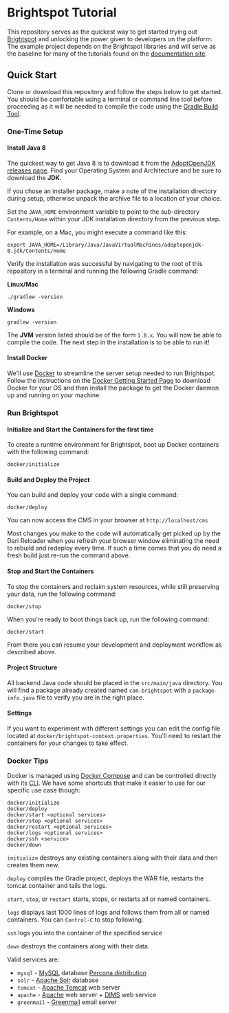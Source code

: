 # Brightspot Tutorial

This repository serves as the quickest way to get started trying out [Brightspot](https://www.brightspot.com) and unlocking the power given to developers on the platform. The example project depends on the Brightspot libraries and will serve as the baseline for many of the tutorials found on the [documentation site](http://docs.brightspot.com).

## Quick Start

Clone or download this repository and follow the steps below to get started. You should be comfortable using a terminal or command line tool before proceeding as it will be needed to compile the code using the [Gradle Build Tool](https://gradle.org).

### One-Time Setup

#### Install Java 8

The quickest way to get Java 8 is to download it from the [AdoptOpenJDK releases page](https://adoptopenjdk.net/releases.html?variant=openjdk8&jvmVariant=hotspot). Find your Operating System and Architecture and be sure to download the **JDK**.

If you chose an installer package, make a note of the installation directory during setup, otherwise unpack the archive file to a location of your choice.

Set the `JAVA_HOME` environment variable to point to the sub-directory `Contents/Home` within your JDK installation directory from the previous step.

For example, on a Mac, you might execute a command like this:

```
export JAVA_HOME=/Library/Java/JavaVirtualMachines/adoptopenjdk-8.jdk/Contents/Home
```

Verify the installation was successful by navigating to the root of this repository in a terminal and running the following Gradle command:

**Linux/Mac**
```shell script
./gradlew -version
```

**Windows**
```shell script
gradlew -version
```

The **JVM** version listed should be of the form `1.8.x`. You will now be able to compile the code. The next step in the installation is to be able to run it!

#### Install Docker

We'll use [Docker](https://www.docker.com) to streamline the server setup needed to run Brightspot. Follow the instructions on the [Docker Getting Started Page](https://www.docker.com/get-started) to download Docker for your OS and then install the package to get the Docker daemon up and running on your machine.

### Run Brightspot

#### Initialize and Start the Containers for the first time

To create a runtime environment for Brightspot, boot up Docker containers with the following command:

```shell script
docker/initialize
```

#### Build and Deploy the Project

You can build and deploy your code with a single command:

```shell script
docker/deploy
```

You can now access the CMS in your browser at `http://localhost/cms`

Most changes you make to the code will automatically get picked up by the Dari Reloader when you refresh your browser window eliminating the need to rebuild and redeploy every time. If such a time comes that you do need a fresh build just re-run the command above.

#### Stop and Start the Containers

To stop the containers and reclaim system resources, while still preserving your data, run the following command:

```shell script
docker/stop
```

When you're ready to boot things back up, run the following command:

```shell script
docker/start
```

From there you can resume your development and deployment workflow as described above.

#### Project Structure

All backend Java code should be placed in the `src/main/java` directory. You will find a package already created named `com.brightspot` with a `package-info.java` file to verify you are in the right place.

#### Settings

If you want to experiment with different settings you can edit the config file located at `docker/brightspot-context.properties`. You'll need to restart the containers for your changes to take effect.

### Docker Tips

Docker is managed using [Docker Compose](https://docs.docker.com/compose/) and can be controlled directly with its [CLI](https://docs.docker.com/compose/reference/overview/). We have some shortcuts that make it easier to use for our specific use case though:

```console
docker/initialize
docker/deploy
docker/start <optional services>
docker/stop <optional services>
docker/restart <optional services>
docker/logs <optional services>
docker/ssh <service>
docker/down
```

`initialize` destroys any existing containers along with their data and then creates them new.

`deploy` compiles the Gradle project, deploys the WAR file, restarts the tomcat container and tails the logs.

`start`, `stop`, or `restart` starts, stops, or restarts all or named containers.

`logs` displays last 1000 lines of logs and follows them from all or named containers. You can `Control-C` to stop following.

`ssh` logs you into the container of the specified service

`down` destroys the containers along with their data. 

Valid services are:

- `mysql` - [MySQL](https://www.mysql.com/) database [Percona distribution](https://www.percona.com/software/mysql-database)
- `solr` - [Apache Solr](https://lucene.apache.org/solr/) database
- `tomcat` - [Apache Tomcat](http://tomcat.apache.org/) web server
- `apache` - [Apache](https://httpd.apache.org/) web server + [DIMS](https://github.com/beetlebugorg/mod_dims/wiki) web service
- `greenmail` - [Greenmail](https://greenmail-mail-test.github.io/greenmail/) email server
